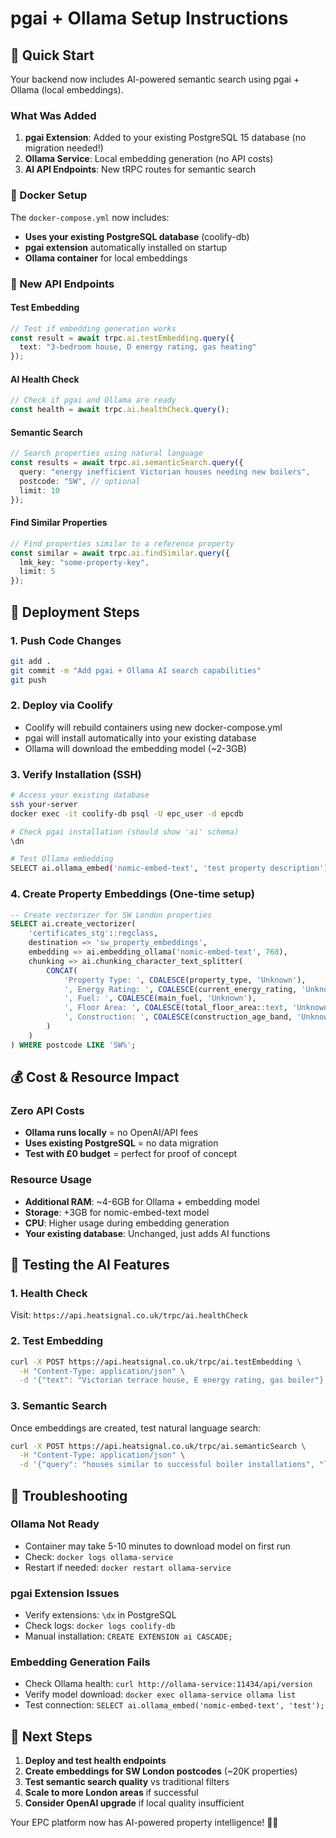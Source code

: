 # pgai + Ollama Setup Instructions

## 🚀 Quick Start

Your backend now includes AI-powered semantic search using pgai + Ollama (local embeddings).

### What Was Added

1. **pgai Extension**: Added to your existing PostgreSQL 15 database (no migration needed!)
2. **Ollama Service**: Local embedding generation (no API costs)  
3. **AI API Endpoints**: New tRPC routes for semantic search

### 🐳 Docker Setup

The `docker-compose.yml` now includes:
- **Uses your existing PostgreSQL database** (coolify-db)
- **pgai extension** automatically installed on startup
- **Ollama container** for local embeddings

### 📡 New API Endpoints

#### Test Embedding
```typescript
// Test if embedding generation works
const result = await trpc.ai.testEmbedding.query({
  text: "3-bedroom house, D energy rating, gas heating"
});
```

#### AI Health Check  
```typescript
// Check if pgai and Ollama are ready
const health = await trpc.ai.healthCheck.query();
```

#### Semantic Search
```typescript  
// Search properties using natural language
const results = await trpc.ai.semanticSearch.query({
  query: "energy inefficient Victorian houses needing new boilers",
  postcode: "SW", // optional
  limit: 10
});
```

#### Find Similar Properties
```typescript
// Find properties similar to a reference property
const similar = await trpc.ai.findSimilar.query({
  lmk_key: "some-property-key",
  limit: 5
});
```

## 🔧 Deployment Steps

### 1. Push Code Changes
```bash
git add .
git commit -m "Add pgai + Ollama AI search capabilities"
git push
```

### 2. Deploy via Coolify
- Coolify will rebuild containers using new docker-compose.yml
- pgai will install automatically into your existing database
- Ollama will download the embedding model (~2-3GB)

### 3. Verify Installation (SSH)
```bash
# Access your existing database
ssh your-server
docker exec -it coolify-db psql -U epc_user -d epcdb

# Check pgai installation (should show 'ai' schema)
\dn

# Test Ollama embedding
SELECT ai.ollama_embed('nomic-embed-text', 'test property description');
```

### 4. Create Property Embeddings (One-time setup)
```sql
-- Create vectorizer for SW London properties
SELECT ai.create_vectorizer(
    'certificates_stg'::regclass,
    destination => 'sw_property_embeddings',
    embedding => ai.embedding_ollama('nomic-embed-text', 768),
    chunking => ai.chunking_character_text_splitter(
        CONCAT(
            'Property Type: ', COALESCE(property_type, 'Unknown'),
            ', Energy Rating: ', COALESCE(current_energy_rating, 'Unknown'), 
            ', Fuel: ', COALESCE(main_fuel, 'Unknown'),
            ', Floor Area: ', COALESCE(total_floor_area::text, 'Unknown'),
            ', Construction: ', COALESCE(construction_age_band, 'Unknown')
        )
    )
) WHERE postcode LIKE 'SW%';
```

## 💰 Cost & Resource Impact

### Zero API Costs
- **Ollama runs locally** = no OpenAI/API fees
- **Uses existing PostgreSQL** = no data migration
- **Test with £0 budget** = perfect for proof of concept

### Resource Usage  
- **Additional RAM**: ~4-6GB for Ollama + embedding model
- **Storage**: +3GB for nomic-embed-text model
- **CPU**: Higher usage during embedding generation
- **Your existing database**: Unchanged, just adds AI functions

## 🎯 Testing the AI Features

### 1. Health Check
Visit: `https://api.heatsignal.co.uk/trpc/ai.healthCheck`

### 2. Test Embedding
```bash
curl -X POST https://api.heatsignal.co.uk/trpc/ai.testEmbedding \
  -H "Content-Type: application/json" \
  -d '{"text": "Victorian terrace house, E energy rating, gas boiler"}'
```

### 3. Semantic Search
Once embeddings are created, test natural language search:
```bash
curl -X POST https://api.heatsignal.co.uk/trpc/ai.semanticSearch \
  -H "Content-Type: application/json" \
  -d '{"query": "houses similar to successful boiler installations", "limit": 5}'
```

## 🚨 Troubleshooting

### Ollama Not Ready
- Container may take 5-10 minutes to download model on first run
- Check: `docker logs ollama-service`
- Restart if needed: `docker restart ollama-service`

### pgai Extension Issues
- Verify extensions: `\dx` in PostgreSQL
- Check logs: `docker logs coolify-db`
- Manual installation: `CREATE EXTENSION ai CASCADE;`

### Embedding Generation Fails
- Check Ollama health: `curl http://ollama-service:11434/api/version`
- Verify model download: `docker exec ollama-service ollama list`
- Test connection: `SELECT ai.ollama_embed('nomic-embed-text', 'test');`

## 🔄 Next Steps

1. **Deploy and test health endpoints**
2. **Create embeddings for SW London postcodes** (~20K properties)
3. **Test semantic search quality** vs traditional filters
4. **Scale to more London areas** if successful
5. **Consider OpenAI upgrade** if local quality insufficient

Your EPC platform now has AI-powered property intelligence! 🧠✨